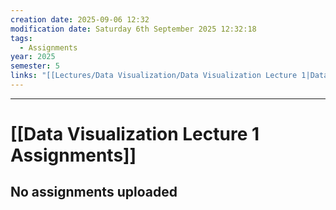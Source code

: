 ```yaml
---
creation date: 2025-09-06 12:32
modification date: Saturday 6th September 2025 12:32:18
tags:
  - Assignments
year: 2025
semester: 5
links: "[[Lectures/Data Visualization/Data Visualization Lecture 1|Data Visualization Lecture 1]]"
---
```


---
# [[Data Visualization Lecture 1 Assignments]]


## No assignments uploaded
